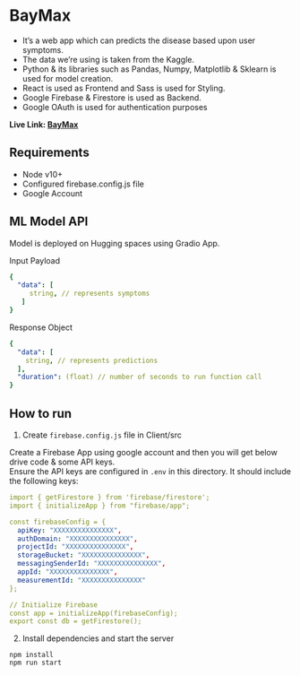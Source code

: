 # BayMax  
- It’s a web app which can predicts the disease based upon user symptoms. 
- The data we’re using is taken from the Kaggle.
- Python & its libraries such as Pandas, Numpy, Matplotlib & Sklearn is used for model creation.
- React is used as Frontend and Sass is used for Styling. 
- Google Firebase & Firestore is used as Backend.
- Google OAuth is used for authentication purposes

**Live Link: <a href="https://disease-prediction-app-vercel.vercel.app/">BayMax</a>**

## Requirements
- Node v10+
- Configured firebase.config.js file
- Google Account

## ML Model API
Model is deployed on Hugging spaces using Gradio App.
<br />

Input Payload
```yaml
{
  "data": [
     string, // represents symptoms
   ]
}
```

Response Object
```yaml
{
  "data": [
    string, // represents predictions
  ],
  "duration": (float) // number of seconds to run function call
}
```

## How to run

1. Create `firebase.config.js` file in Client/src

Create a Firebase App using google account and then you will get below drive code & some API keys.
<br>
Ensure the API keys are configured in `.env` in this directory. It should include the following keys:

```yaml
import { getFirestore } from 'firebase/firestore';
import { initializeApp } from "firebase/app";

const firebaseConfig = {
  apiKey: "XXXXXXXXXXXXXXX",
  authDomain: "XXXXXXXXXXXXXXX",
  projectId: "XXXXXXXXXXXXXXX",
  storageBucket: "XXXXXXXXXXXXXXX",
  messagingSenderId: "XXXXXXXXXXXXXXX",
  appId: "XXXXXXXXXXXXXXX",
  measurementId: "XXXXXXXXXXXXXXX"
};

// Initialize Firebase
const app = initializeApp(firebaseConfig);
export const db = getFirestore();
```

2. Install dependencies and start the server

```
npm install
npm run start
```